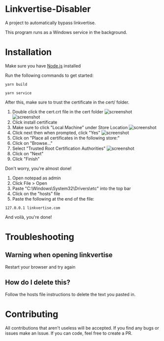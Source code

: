 # Linkvertise-Disabler
A project to automatically bypass linkvertise.

This program runs as a Windows service in the background.

# Installation
Make sure you have [Node.js](https://nodejs.org/en/download/) installed

Run the following commands to get started:
```
yarn build
```

```
yarn service
```

After this, make sure to trust the certificate in the cert/ folder.

1. Double click the cert.crt file in the cert folder
![screenshot](https://i.ibb.co/KWNF83n/image.png)
![screenshot](https://i.ibb.co/bKsmJkD/image.png)
2. Click install certificate
3. Make sure to click "Local Machine" under Store Location
![screenshot](https://i.ibb.co/zRm6gVd/image.png)
4. Click next then when prompted, click "Yes"
![screenshot](https://i.ibb.co/J3f43V5/image.png)
5. Click on "Place all certificates in the following store:"
6. Click on "Browse..."
7. Select "Trusted Root Certification Authorities"
![screenshot](https://i.ibb.co/GkkMvCg/image.png)
8. Click on "Next"
9. Click "Finish"

Don't worry, you're almost done!

1. Open notepad as admin
2. Click File > Open
3. Paste "C:\Windows\System32\Drivers\etc\" into the top bar
4. Click on the "hosts" file
5. Paste the following at the end of the file:
```
127.0.0.1 linkvertise.com
```

And voilà, you're done!

# Troubleshooting
## Warning when opening linkvertise
Restart your browser and try again
## How do I delete this?
Follow the hosts file instructions to delete the text you pasted in.

# Contributing
All contributions that aren't useless will be accepted. If you find any bugs or issues make an Issue. If you can code, feel free to create a PR.